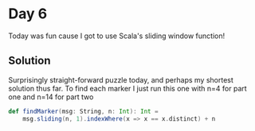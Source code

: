 # Day 6

Today was fun cause I got to use Scala's sliding window function!

## Solution

Surprisingly straight-forward puzzle today, and perhaps my shortest solution thus far. To find each marker I just run this one with n=4 for part one and n=14 for part two

```scala
def findMarker(msg: String, n: Int): Int =
    msg.sliding(n, 1).indexWhere(x => x == x.distinct) + n
```

